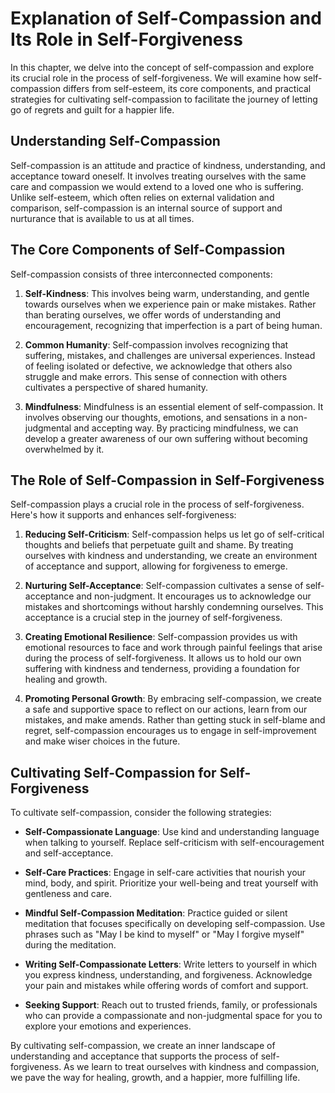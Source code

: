 Explanation of Self-Compassion and Its Role in Self-Forgiveness
==========================================================================

In this chapter, we delve into the concept of self-compassion and explore its crucial role in the process of self-forgiveness. We will examine how self-compassion differs from self-esteem, its core components, and practical strategies for cultivating self-compassion to facilitate the journey of letting go of regrets and guilt for a happier life.

**Understanding Self-Compassion**
---------------------------------

Self-compassion is an attitude and practice of kindness, understanding, and acceptance toward oneself. It involves treating ourselves with the same care and compassion we would extend to a loved one who is suffering. Unlike self-esteem, which often relies on external validation and comparison, self-compassion is an internal source of support and nurturance that is available to us at all times.

**The Core Components of Self-Compassion**
------------------------------------------

Self-compassion consists of three interconnected components:

1. **Self-Kindness**: This involves being warm, understanding, and gentle towards ourselves when we experience pain or make mistakes. Rather than berating ourselves, we offer words of understanding and encouragement, recognizing that imperfection is a part of being human.

2. **Common Humanity**: Self-compassion involves recognizing that suffering, mistakes, and challenges are universal experiences. Instead of feeling isolated or defective, we acknowledge that others also struggle and make errors. This sense of connection with others cultivates a perspective of shared humanity.

3. **Mindfulness**: Mindfulness is an essential element of self-compassion. It involves observing our thoughts, emotions, and sensations in a non-judgmental and accepting way. By practicing mindfulness, we can develop a greater awareness of our own suffering without becoming overwhelmed by it.

**The Role of Self-Compassion in Self-Forgiveness**
---------------------------------------------------

Self-compassion plays a crucial role in the process of self-forgiveness. Here's how it supports and enhances self-forgiveness:

1. **Reducing Self-Criticism**: Self-compassion helps us let go of self-critical thoughts and beliefs that perpetuate guilt and shame. By treating ourselves with kindness and understanding, we create an environment of acceptance and support, allowing for forgiveness to emerge.

2. **Nurturing Self-Acceptance**: Self-compassion cultivates a sense of self-acceptance and non-judgment. It encourages us to acknowledge our mistakes and shortcomings without harshly condemning ourselves. This acceptance is a crucial step in the journey of self-forgiveness.

3. **Creating Emotional Resilience**: Self-compassion provides us with emotional resources to face and work through painful feelings that arise during the process of self-forgiveness. It allows us to hold our own suffering with kindness and tenderness, providing a foundation for healing and growth.

4. **Promoting Personal Growth**: By embracing self-compassion, we create a safe and supportive space to reflect on our actions, learn from our mistakes, and make amends. Rather than getting stuck in self-blame and regret, self-compassion encourages us to engage in self-improvement and make wiser choices in the future.

**Cultivating Self-Compassion for Self-Forgiveness**
----------------------------------------------------

To cultivate self-compassion, consider the following strategies:

* **Self-Compassionate Language**: Use kind and understanding language when talking to yourself. Replace self-criticism with self-encouragement and self-acceptance.

* **Self-Care Practices**: Engage in self-care activities that nourish your mind, body, and spirit. Prioritize your well-being and treat yourself with gentleness and care.

* **Mindful Self-Compassion Meditation**: Practice guided or silent meditation that focuses specifically on developing self-compassion. Use phrases such as "May I be kind to myself" or "May I forgive myself" during the meditation.

* **Writing Self-Compassionate Letters**: Write letters to yourself in which you express kindness, understanding, and forgiveness. Acknowledge your pain and mistakes while offering words of comfort and support.

* **Seeking Support**: Reach out to trusted friends, family, or professionals who can provide a compassionate and non-judgmental space for you to explore your emotions and experiences.

By cultivating self-compassion, we create an inner landscape of understanding and acceptance that supports the process of self-forgiveness. As we learn to treat ourselves with kindness and compassion, we pave the way for healing, growth, and a happier, more fulfilling life.
